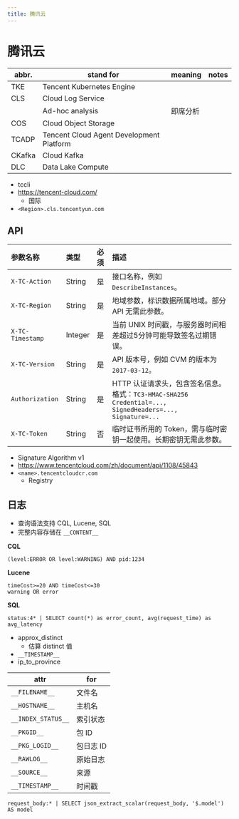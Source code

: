 ```yaml
---
title: 腾讯云
---
```


# 腾讯云

| abbr.  | stand for                                | meaning  | notes |
| ------ | ---------------------------------------- | -------- | ----- |
| TKE    | Tencent Kubernetes Engine                |
| CLS    | Cloud Log Service                        |
|        | Ad-hoc analysis                          | 即席分析 |
| COS    | Cloud Object Storage                     |
| TCADP  | Tencent Cloud Agent Development Platform |
| CKafka | Cloud Kafka                              |
| DLC    | Data Lake Compute                        |

- tccli
- https://tencent-cloud.com/
  - 国际
- `<Region>.cls.tencentyun.com`


## API

| 参数名称         | 类型    | 必须 | 描述                                                                                                    |
| :--------------- | :------ | :--- | :------------------------------------------------------------------------------------------------------ |
| `X-TC-Action`    | String  | 是   | 接口名称，例如 `DescribeInstances`。                                                                    |
| `X-TC-Region`    | String  | 是   | 地域参数，标识数据所属地域。部分 API 无需此参数。                                                       |
| `X-TC-Timestamp` | Integer | 是   | 当前 UNIX 时间戳，与服务器时间相差超过5分钟可能导致签名过期错误。                                       |
| `X-TC-Version`   | String  | 是   | API 版本号，例如 CVM 的版本为 `2017-03-12`。                                                            |
| `Authorization`  | String  | 是   | HTTP 认证请求头，包含签名信息。格式：`TC3-HMAC-SHA256 Credential=..., SignedHeaders=..., Signature=...` |
| `X-TC-Token`     | String  | 否   | 临时证书所用的 Token，需与临时密钥一起使用。长期密钥无需此参数。                                        |

- Signature Algorithm v1
- https://www.tencentcloud.com/zh/document/api/1108/45843
- `<name>.tencentcloudcr.com`
  - Registry

## 日志

- 查询语法支持 CQL, Lucene, SQL
- 完整内容存储在 `__CONTENT__`

**CQL**

```
(level:ERROR OR level:WARNING) AND pid:1234
```

**Lucene**

```
timeCost>=20 AND timeCost<=30
warning OR error
```

**SQL**

```
status:4* | SELECT count(*) as error_count, avg(request_time) as avg_latency
```

- approx_distinct
  - 估算 distinct 值
- `__TIMESTAMP__`
- ip_to_province

| attr               | for       |
| ------------------ | --------- |
| `__FILENAME__`     | 文件名    |
| `__HOSTNAME__`     | 主机名    |
| `__INDEX_STATUS__` | 索引状态  |
| `__PKGID__`        | 包 ID     |
| `__PKG_LOGID__`    | 包日志 ID |
| `__RAWLOG__`       | 原始日志  |
| `__SOURCE__`       | 来源      |
| `__TIMESTAMP__`    | 时间戳    |

```
request_body:* | SELECT json_extract_scalar(request_body, '$.model') AS model
```
